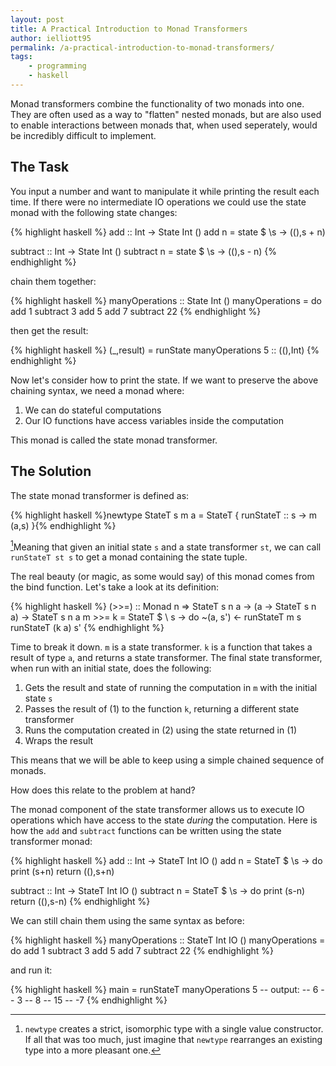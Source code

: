 ```yaml
---
layout: post
title: A Practical Introduction to Monad Transformers
author: ielliott95
permalink: /a-practical-introduction-to-monad-transformers/
tags:
    - programming
    - haskell
---
```


Monad transformers combine the functionality of two monads into one. They are often used
as a way to "flatten" nested monads, but are also used to enable interactions between
monads that, when used seperately, would be incredibly difficult to implement.


## The Task

You input a number and want to manipulate it while printing the
result each time. If there were no intermediate IO operations we could use the state monad 
with the following state changes:

{% highlight haskell %}
add :: Int -> State Int ()
add n = state $ \s -> ((),s + n)

subtract :: Int -> State Int ()
subtract n = state $ \s -> ((),s - n)
{% endhighlight %}

chain them together:

{% highlight haskell %}
manyOperations :: State Int ()
manyOperations = do
    add 1
    subtract 3
    add 5
    add 7
    subtract 22
{% endhighlight %}

then get the result:

{% highlight haskell %}
(_,result) = runState manyOperations 5 :: ((),Int)
{% endhighlight %}

Now let's consider how to print the state. If we want to preserve the above chaining syntax, we need
a monad where:

1. We can do stateful computations
2. Our IO functions have access variables inside the computation

This monad is called the state monad transformer.

## The Solution

The state monad transformer is defined as:

{% highlight haskell %}newtype StateT s m a = StateT { runStateT :: s -> m (a,s) }{% endhighlight %}

[^1]Meaning that given an initial state `s` and a state transformer `st`, we can call `runStateT st s` to get
a monad containing the state tuple. 

The real beauty (or magic, as some would say) of this monad comes from the bind function. Let's take a look
at its definition:

{% highlight haskell %}
(>>=) :: Monad n => StateT s n a -> (a -> StateT s n a) -> StateT s n a
m >>= k  = StateT $ \ s -> do
    ~(a, s') <- runStateT m s
    runStateT (k a) s'
{% endhighlight %}

Time to break it down. `m` is a state transformer. `k` is a function that takes a result of type `a`, and returns
a state transformer. The final state transformer, when run with an initial state, does the following:

1. Gets the result and state of running the computation in `m` with the initial state `s`
2. Passes the result of (1) to the function `k`, returning a different state transformer
3. Runs the computation created in (2) using the state returned in (1)
4. Wraps the result

This means that we will be able to keep using a simple chained sequence of monads.

How does this relate to the problem at hand?

The monad component of the state transformer allows us to execute IO operations which have access to the state
*during* the computation. Here is how the `add` and `subtract` functions can be written using the state transformer
monad:

{% highlight haskell %}
add :: Int -> StateT Int IO ()
add n = StateT $ \s -> do
    print (s+n)
    return ((),s+n)

subtract :: Int -> StateT Int IO ()
subtract n = StateT $ \s -> do
    print (s-n)
    return ((),s-n)
{% endhighlight %}

We can still chain them using the same syntax as before:

{% highlight haskell %}
manyOperations :: StateT Int IO ()
manyOperations = do
    add 1
    subtract 3
    add 5
    add 7
    subtract 22
{% endhighlight %}

and run it:

{% highlight haskell %}
main = runStateT manyOperations 5
-- output:
-- 6
-- 3
-- 8
-- 15
-- -7
{% endhighlight %}

[^1]: `newtype` creates a strict, isomorphic type with a single value constructor. If all that was too much, just imagine that `newtype` rearranges an existing type into a more pleasant one.

